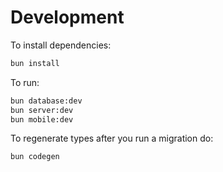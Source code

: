 # Development

To install dependencies:

```bash
bun install
```

To run:

```bash
bun database:dev
bun server:dev
bun mobile:dev
```

To regenerate types after you run a migration do:

```bash
bun codegen
```

